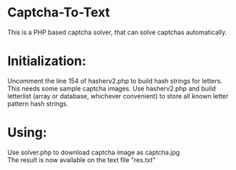 # Captcha-To-Text
This is a PHP based captcha solver, that can solve captchas automatically.

# Initialization:
Uncomment the line 154 of hasherv2.php to build hash strings for letters. This needs some sample captcha images.
Use hasherv2.php and build letterlist (array or database, whichever convenient) to store all known letter pattern hash strings.

# Using:
Use solver.php to download captcha image as captcha.jpg  
The result is now available on the text file "res.txt"
